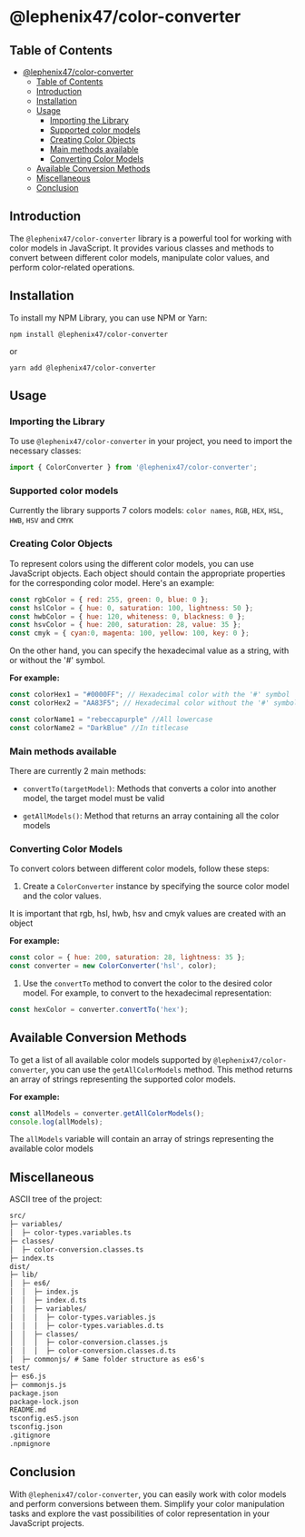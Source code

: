 # @lephenix47/color-converter

## Table of Contents

- [@lephenix47/color-converter](#lephenix47color-converter)
  - [Table of Contents](#table-of-contents)
  - [Introduction](#introduction)
  - [Installation](#installation)
  - [Usage](#usage)
    - [Importing the Library](#importing-the-library)
    - [Supported color models](#supported-color-models)
    - [Creating Color Objects](#creating-color-objects)
    - [Main methods available](#main-methods-available)
    - [Converting Color Models](#converting-color-models)
  - [Available Conversion Methods](#available-conversion-methods)
  - [Miscellaneous](#miscellaneous)
  - [Conclusion](#conclusion)

## Introduction

The `@lephenix47/color-converter` library is a powerful tool for working with color models in JavaScript. It provides various classes and methods to convert between different color models, manipulate color values, and perform color-related operations.

## Installation

To install my NPM Library, you can use NPM or Yarn:

```shell
npm install @lephenix47/color-converter
```

or

```shell
yarn add @lephenix47/color-converter
```

## Usage

### Importing the Library

To use `@lephenix47/color-converter` in your project, you need to import the necessary classes:

```javascript
import { ColorConverter } from '@lephenix47/color-converter';
```

### Supported color models

Currently the library supports 7 colors models:
`color names`, `RGB`, `HEX`, `HSL`, `HWB`, `HSV` and `CMYK`

### Creating Color Objects

To represent colors using the different color models, you can use JavaScript objects. Each object should contain the appropriate properties for the corresponding color model. Here's an example:

```js
const rgbColor = { red: 255, green: 0, blue: 0 };
const hslColor = { hue: 0, saturation: 100, lightness: 50 };
const hwbColor = { hue: 120, whiteness: 0, blackness: 0 };
const hsvColor = { hue: 200, saturation: 28, value: 35 };
const cmyk = { cyan:0, magenta: 100, yellow: 100, key: 0 };
```

On the other hand, you can specify the hexadecimal value as a string, with or without the '#' symbol.

**For example:**

```js
const colorHex1 = "#0000FF"; // Hexadecimal color with the '#' symbol
const colorHex2 = "AA83F5"; // Hexadecimal color without the '#' symbol

const colorName1 = "rebeccapurple" //All lowercase
const colorName2 = "DarkBlue" //In titlecase
```

### Main methods available

There are currently 2 main methods:

- `convertTo(targetModel)`: Methods that converts a color into another model, the target model must be valid

- `getAllModels()`: Method that returns an array containing all the color models

### Converting Color Models

To convert colors between different color models, follow these steps:

1. Create a `ColorConverter` instance by specifying the source color model and the color values.

It is important that rgb, hsl, hwb, hsv and cmyk values are created with an object

**For example:**

```js
const color = { hue: 200, saturation: 28, lightness: 35 };
const converter = new ColorConverter('hsl', color);
```

1. Use the `convertTo` method to convert the color to the desired color model. For example, to convert to the hexadecimal representation:

```js
const hexColor = converter.convertTo('hex');
```

## Available Conversion Methods

To get a list of all available color models supported by `@lephenix47/color-converter`, you can use the `getAllColorModels` method. This method returns an array of strings representing the supported color models.

**For example:**

```js
const allModels = converter.getAllColorModels();
console.log(allModels);
```

The `allModels` variable will contain an array of strings representing the available color models

## Miscellaneous

ASCII tree of the project:

```md
src/
├─ variables/
│  ├─ color-types.variables.ts
├─ classes/
│  ├─ color-conversion.classes.ts
├─ index.ts
dist/
├─ lib/
│  ├─ es6/
│  │  ├─ index.js
│  │  ├─ index.d.ts
│  │  ├─ variables/
│  │  │  ├─ color-types.variables.js
│  │  │  ├─ color-types.variables.d.ts
│  │  ├─ classes/
│  │  │  ├─ color-conversion.classes.js
│  │  │  ├─ color-conversion.classes.d.ts
│  ├─ commonjs/ # Same folder structure as es6's 
test/
├─ es6.js
├─ commonjs.js
package.json
package-lock.json
README.md
tsconfig.es5.json
tsconfig.json
.gitignore
.npmignore
```

## Conclusion

With `@lephenix47/color-converter`, you can easily work with color models and perform conversions between them. Simplify your color manipulation tasks and explore the vast possibilities of color representation in your JavaScript projects.
